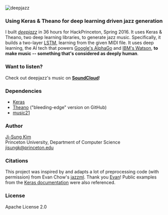 ![deepjazz](https://cloud.githubusercontent.com/assets/9053987/14363064/5e5f3cf6-fcd0-11e5-8015-04c6160763ad.png)
### Using Keras & Theano for deep learning driven jazz generation
I built [*deepjazz*](http://deepjazz.io) in 36 hours for HackPrinceton, Spring 2016. It uses Keras & Theano, two deep learning libraries, to generate jazz music. Specifically, it builds a two-layer [LSTM](http://deeplearning.net/tutorial/lstm.html), learning from the given MIDI file. It uses deep learning, the AI tech that powers [Google's AlphaGo](https://deepmind.com/alpha-go.html) and [IBM's Watson](https://www.ibm.com/smarterplanet/us/en/ibmwatson/what-is-watson.html), **to make music -- something that's considered as deeply human**.

### Want to listen?
Check out deepjazz's music on **[SoundCloud](https://soundcloud.com/deepjazz-ai)**!

### Dependencies

* [Keras](http://keras.io/#installation)
* [Theano](http://deeplearning.net/software/theano/install.html#bleeding-edge-install-instructions) ("bleeding-edge" version on GitHub)
* [music21](http://web.mit.edu/music21/doc/installing/index.html)

### Author
[Ji-Sung Kim](http://jisungkim.com)  
Princeton University, Department of Computer Science  
jisungk@princeton.edu  

### Citations
This project was inspired by and adapts a lot of preprocessing code (with permission) from Evan Chow's [jazzml](https://github.com/evancchow/jazzml). Thank you [Evan](https://www.linkedin.com/in/evancchow)! Public examples from the [Keras documentation](https://github.com/fchollet/keras) were also referenced.

### License
Apache License 2.0